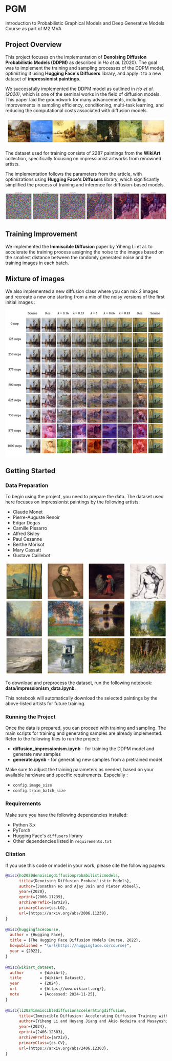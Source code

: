 # PGM
Introduction to Probabilistic Graphical Models and Deep Generative Models Course as part of M2 MVA

## Project Overview

This project focuses on the implementation of **Denoising Diffusion Probabilistic Models (DDPM)** as described in *Ho et al.* (2020). The goal was to implement the training and sampling processes of the DDPM model, optimizing it using **Hugging Face's Diffusers** library, and apply it to a new dataset of **impressionist paintings**. 

We successfully implemented the DDPM model as outlined in *Ho et al. (2020)*, which is one of the seminal works in the field of diffusion models. This paper laid the groundwork for many advancements, including improvements in sampling efficiency, conditioning, multi-task learning, and reducing the computational costs associated with diffusion models.

![Impressionist Paintings](others/output.png)

The dataset used for training consists of 2287 paintings from the **WikiArt** collection, specifically focusing on impressionist artworks from renowned artists.

The implementation follows the parameters from the article, with optimizations using **Hugging Face's Diffusers** library, which significantly simplified the process of training and inference for diffusion-based models.

![Denoising Diffusion Process](others/denoisingsmall.png)

## Training Improvement

We implemented the **Immiscible Diffusion** paper by Yiheng Li et al. to accelerate the training process assigning the noise to the images based on the smallest distance between the randomly generated noise and the training images in each batch.

## Mixture of images

We also implemented a new diffusion class where you can mix 2 images and recreate a new one starting from a mix of the noisy versions of the first initial images :


![Mixed Diffusion Process](others/mixed_images_annotated.png)


## Getting Started

### Data Preparation

To begin using the project, you need to prepare the data. The dataset used here focuses on impressionist paintings by the following artists:

- Claude Monet
- Pierre-Auguste Renoir
- Edgar Degas
- Camille Pissarro
- Alfred Sisley
- Paul Cezanne
- Berthe Morisot
- Mary Cassatt
- Gustave Caillebot

![Training Paintings](others/trainimages.png)

To download and preprocess the dataset, run the following notebook: **data/impressionism_data.ipynb**.

This notebook will automatically download the selected paintings by the above-listed artists for future training.

### Running the Project

Once the data is prepared, you can proceed with training and sampling. The main scripts for training and generating samples are already implemented. Refer to the following files to run the project:

- **diffusion_impressionism.ipynb** - for training the DDPM model and generate new samples
- **generate.ipynb** - for generating new samples from a pretrained model

Make sure to adjust the training parameters as needed, based on your available hardware and specific requirements. Especially : 
- `config.image_size`
- `config.train_batch_size`


### Requirements

Make sure you have the following dependencies installed:

- Python 3.x
- PyTorch
- Hugging Face's `diffusers` library
- Other dependencies listed in `requirements.txt`

### Citation

If you use this code or model in your work, please cite the following papers:

```bibtex
@misc{ho2020denoisingdiffusionprobabilisticmodels,
      title={Denoising Diffusion Probabilistic Models}, 
      author={Jonathan Ho and Ajay Jain and Pieter Abbeel},
      year={2020},
      eprint={2006.11239},
      archivePrefix={arXiv},
      primaryClass={cs.LG},
      url={https://arxiv.org/abs/2006.11239}, 
}

@misc{huggingfacecourse,
  author = {Hugging Face},
  title = {The Hugging Face Diffusion Models Course, 2022},
  howpublished = "\url{https://huggingface.co/course}",
  year = {2022},
}

@misc{wikiart_dataset,
  author       = {WikiArt},
  title        = {WikiArt Dataset},
  year         = {2024},
  url          = {https://www.wikiart.org/},
  note         = {Accessed: 2024-11-25},
}

@misc{li2024immisciblediffusionacceleratingdiffusion,
      title={Immiscible Diffusion: Accelerating Diffusion Training with Noise Assignment}, 
      author={Yiheng Li and Heyang Jiang and Akio Kodaira and Masayoshi Tomizuka and Kurt Keutzer and Chenfeng Xu},
      year={2024},
      eprint={2406.12303},
      archivePrefix={arXiv},
      primaryClass={cs.CV},
      url={https://arxiv.org/abs/2406.12303}, 
}

```

